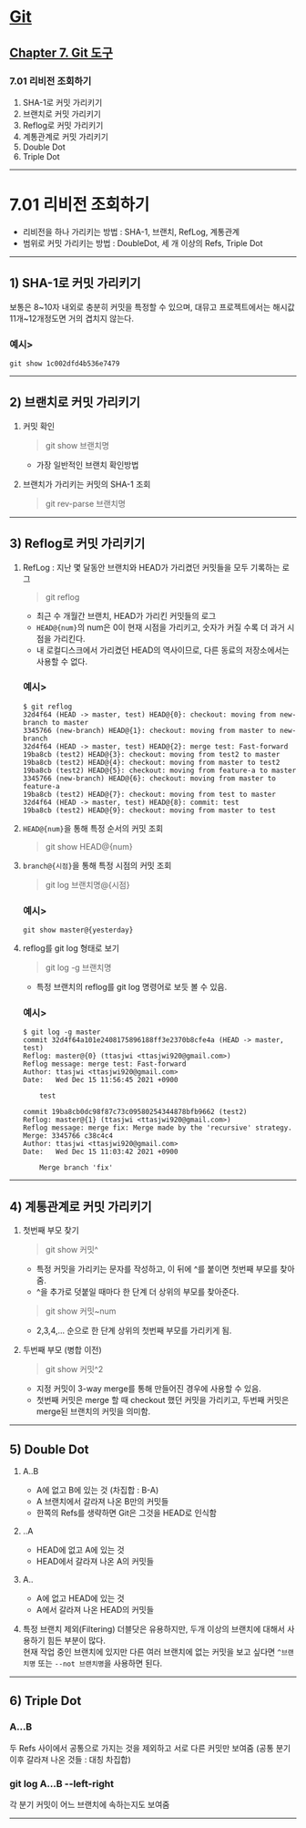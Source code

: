 # <a href = "../../README.md" target="_blank">Git</a>
## <a href = "README.md" target="_blank">Chapter 7. Git 도구</a>
### 7.01 리비전 조회하기
1) SHA-1로 커밋 가리키기
2) 브랜치로 커밋 가리키기
3) Reflog로 커밋 가리키기
4) 계통관계로 커밋 가리키기
5) Double Dot
6) Triple Dot

---

# 7.01 리비전 조회하기

- 리비전을 하나 가리키는 방법 : SHA-1, 브랜치, RefLog, 계통관계
- 범위로 커밋 가리키는 방법 : DoubleDot, 세 개 이상의 Refs, Triple Dot

---

## 1) SHA-1로 커밋 가리키기
보통은 8~10자 내외로 충분히 커밋을 특정할 수 있으며, 대뮤고 프로젝트에서는 해시값 11개~12개정도면 거의 겹치지 않는다.

### 예시>
```
git show 1c002dfd4b536e7479
```

---

## 2) 브랜치로 커밋 가리키기

1. 커밋 확인
   > git show 브랜치명
   - 가장 일반적인 브랜치 확인방법


2. 브랜치가 가리키는 커밋의 SHA-1  조회
   > git rev-parse 브랜치명

---

## 3) Reflog로 커밋 가리키기

1. RefLog : 지난 몇 달동안 브랜치와 HEAD가 가리켰던 커밋들을 모두 기록하는 로그
   > git reflog
   - 최근 수 개월간 브랜치, HEAD가 가리킨 커밋들의 로그
   - `HEAD@{num}`의 num은 0이 현재 시점을 가리키고, 숫자가 커질 수록 더 과거 시점을 가리킨다.
   - 내 로컬디스크에서 가리켰던 HEAD의 역사이므로, 다른 동료의 저장소에서는 사용할 수 없다.
   ### 예시>
   ```
   $ git reflog
   32d4f64 (HEAD -> master, test) HEAD@{0}: checkout: moving from new-branch to master
   3345766 (new-branch) HEAD@{1}: checkout: moving from master to new-branch
   32d4f64 (HEAD -> master, test) HEAD@{2}: merge test: Fast-forward
   19ba8cb (test2) HEAD@{3}: checkout: moving from test2 to master
   19ba8cb (test2) HEAD@{4}: checkout: moving from master to test2
   19ba8cb (test2) HEAD@{5}: checkout: moving from feature-a to master
   3345766 (new-branch) HEAD@{6}: checkout: moving from master to feature-a
   19ba8cb (test2) HEAD@{7}: checkout: moving from test to master
   32d4f64 (HEAD -> master, test) HEAD@{8}: commit: test
   19ba8cb (test2) HEAD@{9}: checkout: moving from master to test
   ```
2. `HEAD@{num}`을 통해 특정 순서의 커밋 조회
   > git show HEAD@{num}

3. `branch@{시점}`을 통해 특정 시점의 커밋 조회
   > git log 브랜치명@{시점}
   ### 예시>
   ```
   git show master@{yesterday}
   ```

4. reflog를 git log 형태로 보기
   > git log -g 브랜치명
   - 특정 브랜치의 reflog를 git log 명령어로 보듯 볼 수 있음.
   ### 예시>
   ```
   $ git log -g master
   commit 32d4f64a101e2408175896188ff3e2370b8cfe4a (HEAD -> master, test)
   Reflog: master@{0} (ttasjwi <ttasjwi920@gmail.com>)
   Reflog message: merge test: Fast-forward
   Author: ttasjwi <ttasjwi920@gmail.com>
   Date:   Wed Dec 15 11:56:45 2021 +0900
   
       test
   
   commit 19ba8cb0dc98f87c73c09580254344878bfb9662 (test2)
   Reflog: master@{1} (ttasjwi <ttasjwi920@gmail.com>)
   Reflog message: merge fix: Merge made by the 'recursive' strategy.
   Merge: 3345766 c38c4c4
   Author: ttasjwi <ttasjwi920@gmail.com>
   Date:   Wed Dec 15 11:03:42 2021 +0900
   
       Merge branch 'fix'
   
   ```

---

## 4) 계통관계로 커밋 가리키기
1. 첫번째 부모 찾기
   > git show 커밋^
      - 특정 커밋을 가리키는 문자를 작성하고, 이 뒤에 ^를 붙이면 첫번째 부모를 찾아줌.
      - ^을 추가로 덧붙일 때마다 한 단계 더 상위의 부모를 찾아준다.
   > git show 커밋~num
      - 2,3,4,... 순으로 한 단계 상위의 첫번째 부모를 가리키게 됨.

2. 두번째 부모 (병합 이전)
   > git show 커밋^2
      - 지정 커밋이 3-way merge를 통해 만들어진 경우에 사용할 수 있음.
      - 첫번째 커밋은 merge 할 때 checkout 했던 커밋을 가리키고, 두번째 커밋은 merge된 브랜치의 커밋을 의미함.
   
---

## 5) Double Dot

1. A..B
   - A에 없고 B에 있는 것 (차집합 : B-A)
   - A 브랜치에서 갈라져 나온 B만의 커밋들
   - 한쪽의 Refs를 생략하면 Git은 그것을 HEAD로 인식함

2. ..A
   - HEAD에 없고 A에 있는 것
   - HEAD에서 갈라져 나온 A의 커밋들

3. A..
   - A에 없고 HEAD에 있는 것
   - A에서 갈라져 나온 HEAD의 커밋들

4. 특정 브랜치 제외(Filtering)
더블닷은 유용하지만, 두개 이상의 브랜치에 대해서 사용하기 힘든 부분이 많다.  
현재 작업 중인 브랜치에 있지만 다른 여러 브랜치에 없는 커밋을 보고 싶다면 `^브랜치명` 또는 `--not 브랜치명`을 사용하면 된다.

---

## 6) Triple Dot

### A...B
두 Refs 사이에서 공통으로 가지는 것을 제외하고 서로 다른 커밋만 보여줌 (공통 분기 이후 갈라져 나온 것들 : 대칭 차집합)

### git log A...B --left-right
각 분기 커밋이 어느 브랜치에 속하는지도 보여줌

---
